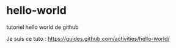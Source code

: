 # hello-world
tutoriel hello world de github

Je suis ce tuto : https://guides.github.com/activities/hello-world/
